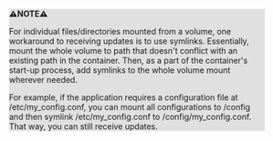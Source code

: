 <div style="margin:2em; background-color: #e0e0e0;">

<strong>⚠️NOTE️️️⚠️</strong>

For individual files/directories mounted from a volume, one workaround to receiving updates is to use symlinks. Essentially, mount the whole volume to path that doesn't conflict with an existing path in the container. Then, as a part of the container's start-up process, add symlinks to the whole volume mount wherever needed.

For example, if the application requires a configuration file at /etc/my_config.conf, you can mount all configurations to /config and then symlink /etc/my_config.conf to /config/my_config.conf. That way, you can still receive updates.
</div>


